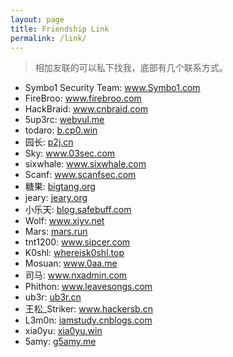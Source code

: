 ```yaml
---
layout: page
title: Friendship Link
permalink: /link/
---
```


> 相加友联的可以私下找我，底部有几个联系方式。

* Symbo1 Security Team: <a target="_blank" href="http://www.symbo1.com/">www.Symbo1.com</a>
* FireBroo: <a target="_blank" href="http://www.firebroo.com/">www.firebroo.com</a>
* HackBraid: <a target="_blank" href="http://www.cnbraid.com">www.cnbraid.com</a>
* 5up3rc: <a target="_blank" href="http://webvul.me/">webvul.me</a>
* todaro: <a target="_blank" href="http://b.cp0.win/">b.cp0.win</a>
* 园长: <a target="_blank" href="http://p2j.cn/">p2j.cn</a>
* Sky: <a target="_blank" href="http://www.03sec.com/">www.03sec.com</a>
* sixwhale: <a target="_blank" href="http://www.sixwhale.com/">www.sixwhale.com</a>
* Scanf: <a target="_blank" href="http://www.scanfsec.com/">www.scanfsec.com</a>
* 糖果: <a target="_blank" href="http://bigtang.org/">bigtang.org</a>
* jeary: <a target="_blank" href="http://jeary.org/">jeary.org</a>
* 小乐天: <a target="_blank" href="http://blog.safebuff.com/">blog.safebuff.com</a>
* Wolf: <a target="_blank" href="http://www.xiyv.net/">www.xiyv.net</a>
* Mars: <a target="_blank" href="http://mars.run/">mars.run</a>
* tnt1200: <a target="_blank" href="http://www.sipcer.com/">www.sipcer.com</a>
* K0shl: <a target="_blank" href="http://whereisk0shl.top/">whereisk0shl.top</a>
* Mosuan: <a target="_blank" href="http://www.0aa.me/">www.0aa.me</a>
* 司马: <a target="_blank" href="http://www.nxadmin.com/">www.nxadmin.com</a>
* Phithon: <a target="_blank" href="http://www.leavesongs.com/">www.leavesongs.com</a>
* ub3r: <a target="_blank" href="http://ub3r.cn/">ub3r.cn</a>
* 王松_Striker: <a target="_blank" href="http://www.hackersb.cn/">www.hackersb.cn</a>
* L3m0n: <a target="_blank" href="http://iamstudy.cnblogs.com/">iamstudy.cnblogs.com</a>
* xia0yu: <a target="_blank" href="http://xia0yu.win/">xia0yu.win</a>
* 5amy: <a target="_blank" href="http://g5amy.me/">g5amy.me</a>
